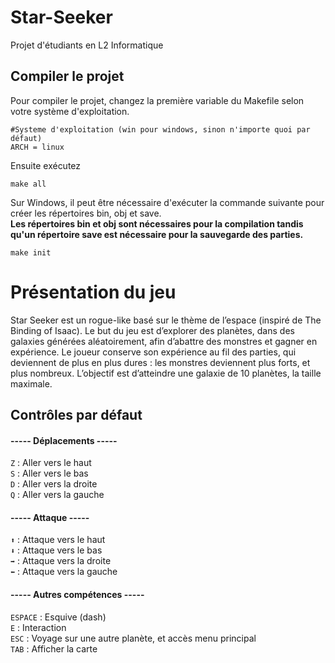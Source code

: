 # Star-Seeker
Projet d'étudiants en L2 Informatique

## Compiler le projet
Pour compiler le projet, changez la première variable du Makefile selon votre système d'exploitation.
```
#Systeme d'exploitation (win pour windows, sinon n'importe quoi par défaut)
ARCH = linux
``` 

Ensuite exécutez 
```
make all
```

Sur Windows, il peut être nécessaire d'exécuter la commande suivante pour créer les répertoires bin, obj et save. <br />
**Les répertoires bin et obj sont nécessaires pour la compilation tandis qu'un répertoire save est nécessaire pour la sauvegarde des parties.**
```
make init
```

#  Présentation du jeu
Star Seeker est un rogue-like basé sur le thème de l’espace (inspiré de The Binding of Isaac). Le but du jeu est d’explorer des planètes, dans des galaxies générées aléatoirement, afin d’abattre des monstres et gagner en expérience. Le joueur conserve son expérience au fil des parties, qui deviennent de plus en plus dures : les monstres deviennent plus forts, et plus nombreux. L’objectif est d’atteindre une galaxie de 10 planètes, la taille maximale.


## Contrôles par défaut

#### ----- Déplacements -----
```Z``` : Aller vers le haut<br />
```S``` : Aller vers le bas<br />
```D``` : Aller vers la droite<br />
```Q``` : Aller vers la gauche<br />

#### ----- Attaque -----
```⬆️``` : Attaque vers le haut<br />
```⬇️``` : Attaque vers le bas<br />
```➡️``` : Attaque vers la droite<br />
```⬅️``` : Attaque vers la gauche<br />

#### ----- Autres compétences -----
```ESPACE``` : Esquive (dash)<br />
```E``` : Interaction<br />
```ESC``` : Voyage sur une autre planète, et accès menu principal<br />
```TAB``` : Afficher la carte<br />
